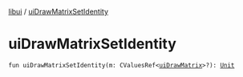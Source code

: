 [libui](index.md) / [uiDrawMatrixSetIdentity](./ui-draw-matrix-set-identity.md)

# uiDrawMatrixSetIdentity

`fun uiDrawMatrixSetIdentity(m: CValuesRef<`[`uiDrawMatrix`](ui-draw-matrix/index.md)`>?): `[`Unit`](https://kotlinlang.org/api/latest/jvm/stdlib/kotlin/-unit/index.html)